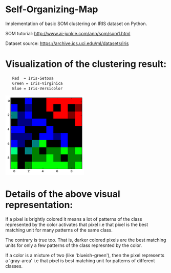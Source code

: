 # Self-Organizing-Map

Implementation of basic SOM clustering on IRIS dataset on Python.

SOM tutorial: http://www.ai-junkie.com/ann/som/som1.html 

Dataset source: https://archive.ics.uci.edu/ml/datasets/iris

# Visualization of the clustering result:

 ```   
    Red  = Iris-Setosa
    Green = Iris-Virginica
    Blue = Iris-Versicolor
 ```
![png](output_3_2.png)

# Details of the above visual representation:

If a pixel is brightly colored it means a lot of patterns of the class 
represented by the color activates that pixel i.e that pixel is the 
best matching unit for many patterns of the same class.
    
The contrary is true too. That is, darker colored pixels are the best matching units
for only a few patterns of the class represnted by the color.
    
If a color is a mixture of two (like 'blueish-green'), then the pixel represents a 
'gray-area' i.e that pixel is best matching unit for patterns of different classes.
